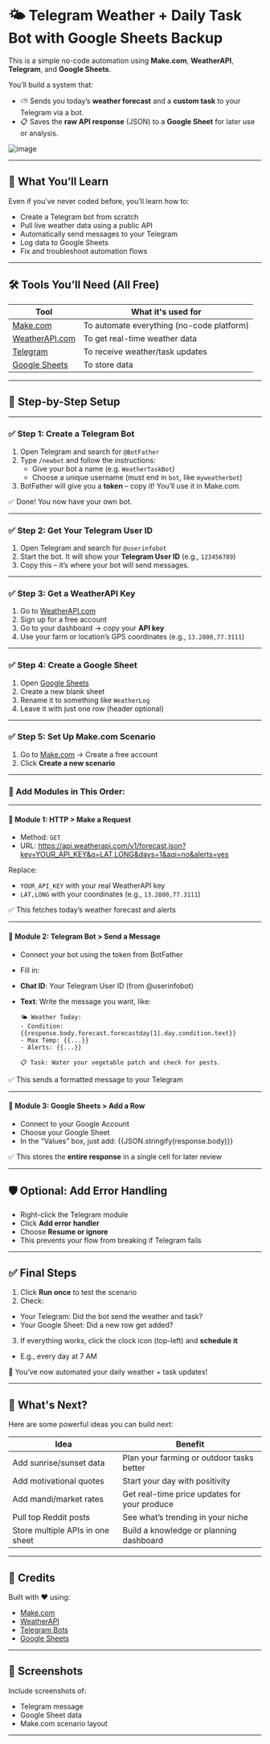 # 🌤️ Telegram Weather + Daily Task Bot with Google Sheets Backup

This is a simple no-code automation using **Make.com**, **WeatherAPI**, **Telegram**, and **Google Sheets**.

You’ll build a system that:
- ⛅ Sends you today’s **weather forecast** and a **custom task** to your Telegram via a bot.
- 📋 Saves the **raw API response** (JSON) to a **Google Sheet** for later use or analysis.

![image](https://github.com/user-attachments/assets/2aa663e5-59cd-42d5-a7d9-2b0deec4851c)

---

## 🧠 What You’ll Learn

Even if you’ve never coded before, you’ll learn how to:
- Create a Telegram bot from scratch
- Pull live weather data using a public API
- Automatically send messages to your Telegram
- Log data to Google Sheets
- Fix and troubleshoot automation flows

---

## 🛠 Tools You’ll Need (All Free)

| Tool | What it's used for |
|------|--------------------|
| [Make.com](https://www.make.com/) | To automate everything (no-code platform) |
| [WeatherAPI.com](https://www.weatherapi.com/) | To get real-time weather data |
| [Telegram](https://web.telegram.org) | To receive weather/task updates |
| [Google Sheets](https://sheets.google.com) | To store data |

---

## 🧱 Step-by-Step Setup

---

### ✅ Step 1: Create a Telegram Bot

1. Open Telegram and search for `@BotFather`
2. Type `/newbot` and follow the instructions:
   - Give your bot a name (e.g. `WeatherTaskBot`)
   - Choose a unique username (must end in `bot`, like `myweatherbot`)
3. BotFather will give you a **token** – copy it! You’ll use it in Make.com.

✅ Done! You now have your own bot.

---

### ✅ Step 2: Get Your Telegram User ID

1. Open Telegram and search for `@userinfobot`
2. Start the bot. It will show your **Telegram User ID** (e.g., `123456789`)
3. Copy this – it’s where your bot will send messages.

---

### ✅ Step 3: Get a WeatherAPI Key

1. Go to [WeatherAPI.com](https://www.weatherapi.com/)
2. Sign up for a free account
3. Go to your dashboard → copy your **API key**
4. Use your farm or location’s GPS coordinates (e.g., `13.2800,77.3111`)

---

### ✅ Step 4: Create a Google Sheet

1. Open [Google Sheets](https://sheets.google.com)
2. Create a new blank sheet
3. Rename it to something like `WeatherLog`
4. Leave it with just one row (header optional)

---

### ✅ Step 5: Set Up Make.com Scenario

1. Go to [Make.com](https://make.com/) → Create a free account
2. Click **Create a new scenario**

---

### 🧩 Add Modules in This Order:

---

#### 🔹 Module 1: **HTTP > Make a Request**

- Method: `GET`
- URL:  https://api.weatherapi.com/v1/forecast.json?key=YOUR_API_KEY&q=LAT,LONG&days=1&aqi=no&alerts=yes

Replace:
- `YOUR_API_KEY` with your real WeatherAPI key
- `LAT,LONG` with your coordinates (e.g., `13.2800,77.3111`)

✅ This fetches today’s weather forecast and alerts

---

#### 🔹 Module 2: **Telegram Bot > Send a Message**

- Connect your bot using the token from BotFather
- Fill in:
- **Chat ID**: Your Telegram User ID (from @userinfobot)
- **Text**: Write the message you want, like:

  ```
  🌤️ Weather Today:
  - Condition: {{response.body.forecast.forecastday[1].day.condition.text}}
  - Max Temp: {{...}}
  - Alerts: {{...}}
  
  📋 Task: Water your vegetable patch and check for pests.
  ```

✅ This sends a formatted message to your Telegram

---

#### 🔹 Module 3: **Google Sheets > Add a Row**

- Connect to your Google Account
- Choose your Google Sheet
- In the “Values” box, just add: {{JSON.stringify(response.body)}}


✅ This stores the **entire response** in a single cell for later review

---

## 🛡️ Optional: Add Error Handling

- Right-click the Telegram module
- Click **Add error handler**
- Choose **Resume or ignore**
- This prevents your flow from breaking if Telegram fails

---

## ✅ Final Steps

1. Click **Run once** to test the scenario
2. Check:
 - Your Telegram: Did the bot send the weather and task?
 - Your Google Sheet: Did a new row get added?

3. If everything works, click the clock icon (top-left) and **schedule it**
 - E.g., every day at 7 AM

🎉 You’ve now automated your daily weather + task updates!

---

## 🧠 What's Next?

Here are some powerful ideas you can build next:

| Idea | Benefit |
|------|---------|
| Add sunrise/sunset data | Plan your farming or outdoor tasks better |
| Add motivational quotes | Start your day with positivity |
| Add mandi/market rates | Get real-time price updates for your produce |
| Pull top Reddit posts | See what’s trending in your niche |
| Store multiple APIs in one sheet | Build a knowledge or planning dashboard |

---

## 💬 Credits

Built with ❤️ using:
- [Make.com](https://make.com)
- [WeatherAPI](https://www.weatherapi.com)
- [Telegram Bots](https://core.telegram.org/bots)
- [Google Sheets](https://sheets.google.com)

---

## 📸 Screenshots 

Include screenshots of:
- Telegram message
- Google Sheet data
- Make.com scenario layout

---




